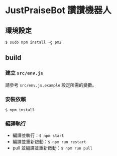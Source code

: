# JustPraiseBot 讚讚機器人

## 環境設定
`$ sudo npm install -g pm2`

## build

### 建立 `src/env.js`
請參考 `src/env.js.example` 設定所需的變數。

### 安裝依賴
`$ npm install`

### 編譯執行
- 編譯並執行：`$ npm start`
- 編譯並重新啟動：`$ npm run restart`
- pull 並編譯並重新啟動：`$ npm run pull`

